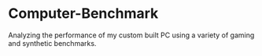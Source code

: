 # Computer-Benchmark
 Analyzing the performance of my custom built PC using a variety of gaming and synthetic benchmarks.
